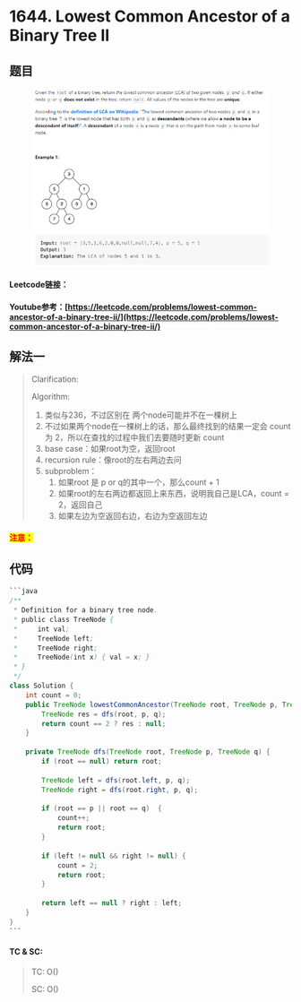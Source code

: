 # 1644. Lowest Common Ancestor of a Binary Tree II

## 题目

<figure><img src="../../.gitbook/assets/image (153).png" alt=""><figcaption></figcaption></figure>

#### Leetcode链接：

#### Youtube参考：[https://leetcode.com/problems/lowest-common-ancestor-of-a-binary-tree-ii/](https://leetcode.com/problems/lowest-common-ancestor-of-a-binary-tree-ii/)

## 解法一

> Clarification:&#x20;
>
> Algorithm:&#x20;
>
> 1. 类似与236，不过区别在 两个node可能并不在一棵树上
> 2. 不过如果两个node在一棵树上的话，那么最终找到的结果一定会 count 为 2，所以在查找的过程中我们去要随时更新 count
> 3. base case：如果root为空，返回root
> 4. recursion rule：像root的左右两边去问
> 5. subproblem：
>    1. 如果root 是 p or q的其中一个，那么count + 1
>    2. 如果root的左右两边都返回上来东西，说明我自己是LCA，count = 2，返回自己
>    3. 如果左边为空返回右边，右边为空返回左边

#### <mark style="color:red;">注意：</mark>

## 代码

````java
```java
/**
 * Definition for a binary tree node.
 * public class TreeNode {
 *     int val;
 *     TreeNode left;
 *     TreeNode right;
 *     TreeNode(int x) { val = x; }
 * }
 */
class Solution {
    int count = 0;
    public TreeNode lowestCommonAncestor(TreeNode root, TreeNode p, TreeNode q) {
        TreeNode res = dfs(root, p, q);
        return count == 2 ? res : null;
    }

    private TreeNode dfs(TreeNode root, TreeNode p, TreeNode q) {
        if (root == null) return root;

        TreeNode left = dfs(root.left, p, q);
        TreeNode right = dfs(root.right, p, q);

        if (root == p || root == q)  {
            count++;
            return root;
        }

        if (left != null && right != null) {
            count = 2;
            return root;
        }

        return left == null ? right : left;
    }
}
```
````

#### TC & SC:&#x20;

> TC: O()
>
> SC: O()
